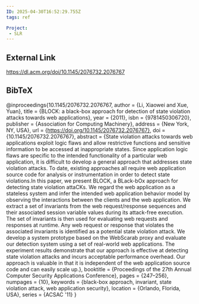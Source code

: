 ```yaml
---
ID: 2025-04-30T16:52:29.755Z
tags: ref

Project:
 - SLR
---
```

## External Link

https://dl.acm.org/doi/10.1145/2076732.2076767

## BibTeX

@inproceedings{10.1145/2076732.2076767, author = {Li, Xiaowei and Xue, Yuan}, title = {BLOCK: a black-box approach for detection of state violation attacks towards web applications}, year = {2011}, isbn = {9781450306720}, publisher = {Association for Computing Machinery}, address = {New York, NY, USA}, url = {https://doi.org/10.1145/2076732.2076767}, doi = {10.1145/2076732.2076767}, abstract = {State violation attacks towards web applications exploit logic flaws and allow restrictive functions and sensitive information to be accessed at inappropriate states. Since application logic flaws are specific to the intended functionality of a particular web application, it is difficult to develop a general approach that addresses state violation attacks. To date, existing approaches all require web application source code for analysis or instrumentation in order to detect state violations.In this paper, we present BLOCK, a BLack-bOx approach for detecting state violation attaCKs. We regard the web application as a stateless system and infer the intended web application behavior model by observing the interactions between the clients and the web application. We extract a set of invariants from the web request/response sequences and their associated session variable values during its attack-free execution. The set of invariants is then used for evaluating web requests and responses at runtime. Any web request or response that violates the associated invariants is identified as a potential state violation attack. We develop a system prototype based on the WebScarab proxy and evaluate our detection system using a set of real-world web applications. The experiment results demonstrate that our approach is effective at detecting state violation attacks and incurs acceptable performance overhead. Our approach is valuable in that it is independent of the web application source code and can easily scale up.}, booktitle = {Proceedings of the 27th Annual Computer Security Applications Conference}, pages = {247–256}, numpages = {10}, keywords = {black-box approach, invariant, state violation attack, web application security}, location = {Orlando, Florida, USA}, series = {ACSAC '11} }
